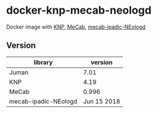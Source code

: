 # docker-knp-mecab-neologd
Docker image with [KNP](http://nlp.ist.i.kyoto-u.ac.jp/index.php?KNP), [MeCab](http://taku910.github.io/mecab/), [mecab-ipadic-NEologd](https://github.com/neologd/mecab-ipadic-neologd)

## Version

| library              | version     |
|----------------------|-------------|
| Juman                | 7.01        |
| KNP                  | 4.19        |
| MeCab                | 0.996       |
| mecab-ipadic-NEologd | Jun 15 2018 |
